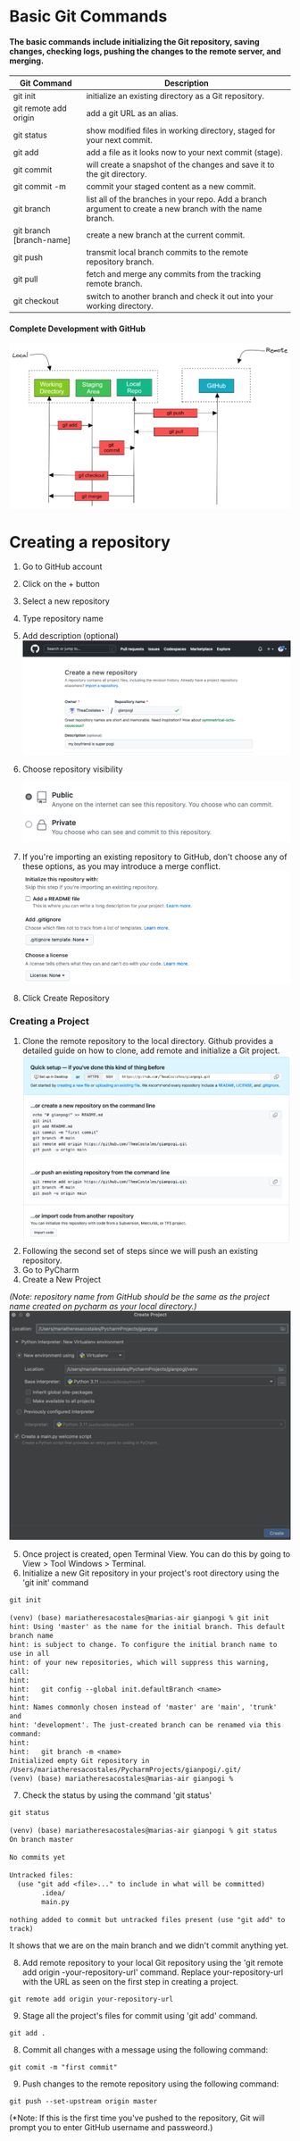 # Basic Git Commands
#### The basic commands include initializing the Git repository, saving changes, checking logs, pushing the changes to the remote server, and merging. 
| **Git Command**          | **Description**                                                                                           |
|--------------------------|-----------------------------------------------------------------------------------------------------------|
| git init                 | initialize an existing directory as a Git repository.                                                     |
| git remote add origin    | add a git URL as an alias.                                                                                |
| git status               | show modified files in working directory, staged for your next commit.                                    |
| git add                  | add a file as it looks now to your next commit (stage).                                                   |
| git commit               | will create a snapshot of the changes and save it to the git directory.                                   |
| git commit -m            | commit your staged content as a new commit.                                                               |
| git branch               | list all of the branches in your repo. Add a branch argument to create a new branch with the name branch. |
| git branch [branch-name] | create a new branch at the current commit.                                                                |
| git push                 | transmit local branch commits to the remote repository branch.                                            |
| git pull                 | fetch and merge any commits from the tracking remote branch.                                              |
| git checkout             | switch to another branch and check it out into your working directory.                                    |

#### Complete Development with GitHub
![image10_1a4384e5fa.png](images%2Fimage10_1a4384e5fa.png)

# Creating a repository

1. Go to GitHub account
2. Click on the + button
3. Select a new repository 
4. Type repository name 
5. Add description (optional)
![github1.png](images%2Fgithub1.png)
6. Choose repository visibility 

    ![github2.png](images%2Fgithub2.png)
7. If you're importing an existing repository to GitHub, don't choose any of these options, as you may introduce a merge 
   conflict.
    ![github3.png](images%2Fgithub3.png)
8. Click Create Repository 

### Creating a Project 

1. Clone the remote repository to the local directory. Github provides a detailed guide on how to clone, add remote and initialize a Git project.
![github4.png](images%2Fgithub4.png)
2. Following the second set of steps since we will push an existing repository.
3. Go to PyCharm 
4. Create a New Project

*(Note: repository name from GitHub should be the same as the project name created on pycharm as your local directory.)*
![pycharm1.png](images%2Fpycharm1.png)

5. Once project is created, open Terminal View. You can do this by going to View > Tool Windows > Terminal.
6. Initialize a new Git repository in your project's root directory using the 'git init' command
```
git init

(venv) (base) mariatheresacostales@marias-air gianpogi % git init
hint: Using 'master' as the name for the initial branch. This default branch name
hint: is subject to change. To configure the initial branch name to use in all
hint: of your new repositories, which will suppress this warning, call:
hint: 
hint:   git config --global init.defaultBranch <name>
hint: 
hint: Names commonly chosen instead of 'master' are 'main', 'trunk' and
hint: 'development'. The just-created branch can be renamed via this command:
hint: 
hint:   git branch -m <name>
Initialized empty Git repository in /Users/mariatheresacostales/PycharmProjects/gianpogi/.git/
(venv) (base) mariatheresacostales@marias-air gianpogi % 

```
7. Check the status by using the command 'git status'
```
git status

(venv) (base) mariatheresacostales@marias-air gianpogi % git status
On branch master

No commits yet

Untracked files:
  (use "git add <file>..." to include in what will be committed)
        .idea/
        main.py

nothing added to commit but untracked files present (use "git add" to track)

```
It shows that we are on the main branch and we didn't commit anything yet.

8. Add remote repository to your local Git repository using the 'git remote add origin -your-repository-url' command. Replace your-repository-url with the URL as seen on the first step in creating a project.
```
git remote add origin your-repository-url

```
9. Stage all the project's files for commit using 'git add' command.
```
git add .

```
8. Commit all changes with a message using the following command:
```
git comit -m "first commit"

```
9. Push changes to the remote repository using the following command: 
```
git push --set-upstream origin master

```
(*Note: If this is the first time you've pushed to the repository, Git will prompt you to enter GitHub username and passweord.)